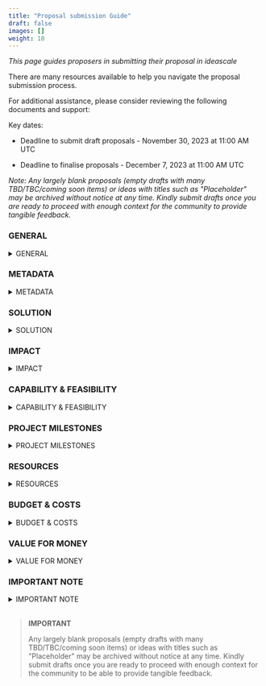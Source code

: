 ```yaml
---
title: "Proposal submission Guide"
draft: false
images: []
weight: 10
---
```


*This page guides proposers in submitting their proposal in ideascale*

There are many resources available to help you navigate the proposal submission process.

For additional assistance, please consider reviewing the following documents and support:

Key dates:

- Deadline to submit draft proposals - November 30, 2023 at 11:00 AM UTC

- Deadline to finalise proposals - December 7, 2023 at 11:00 AM UTC

*Note: Any largely blank proposals (empty drafts with many TBD/TBC/coming soon items) or ideas with titles such as "Placeholder" may be archived without notice at any time. Kindly submit drafts once you are ready to proceed with enough context for the community to provide tangible feedback.*

### GENERAL

<details>
  <summary>GENERAL</summary>

##### Proposal title

  >Please note we suggest you use no more than 60 characters for your proposal title so that it can be easily viewed in the voting app

  The title should clearly express what the proposal is about. Voters can see the title in the voting app, even without opening the proposal, so a clear, unambiguous, and concise title is very important.

##### Name and Surname of Main Applicant

  Please provide the name and surname of the main applicant. The main applicant is considered as the individual responsible for the project and the person authorized to act on behalf of other applicants (where applicable).

##### Are you delivering this project as an individual or as an entity (whether formally incorporated or not)

Please select from one of the following

1. Individual
2. Entity (Incorporated)
3.Entity (Not Incorporated)

##### Co proposers and Additional applicants

List any persons who are submitting the proposal jointly with the main applicant. Make sure you have confirmed approval/awareness with these individuals / accounts before adding them. If there is more than one proposer, identify the lead person who is authorised to act on behalf of other co-proposers

IMPORTANT - A maximum of 5 (five) proposals can be led or Co-proposed by the same applicant or enterprise. More information can be found [here](https://)

##### Requested funds in ada

Minimum 15k in Ada for all projects

All amounts below are in Ada

Maximum caps on funds requested segmented by 3 tiers for Cardano Use Cases

- Concept: up to 100k
- Solution: up to 300k
- Product: up to 750k

Cardano Open (both technical & non-technical tracks) up to 200k

Catalyst System Improvements: no cap

##### Please specify how many months you expect your project to last (from 2-12 months)

Minimum 2 months - Maximum 12 months.
​
The scope of your funding request and this project is expected to produce the deliverables you specify in the proposal within 2-12 months.
​
If you believe your project will take longer than 12 months, consider reducing the project’s scope so that it becomes achievable within 12 months.
​
If your project completes earlier than scheduled so long as you have submitted your PoAs and Project Completion report and video then your project can be closed out

##### Please indicate if your proposal has been auto-translated into English from another language.

YES/NO - Tick YES to remind readers that your proposal has been translated, and that they should be tolerant of any language imperfections.
​
You can either link a document with your proposal in its original language OR provide your response in your native language after the English language in each question if you wish.
​
Tick NO if your proposal has not been auto- translated into English from another language

##### What is the exact problem you want to solve? (200-character limit including spaces)

Ensure you say what is a well-defined problem. What is the core issue that you hope to fix? Remember: the reader might not recognize the problem unless you state it clearly.
​
This answer will be displayed on the Catalyst voting app, so voters will see it even if they don't open your proposal to read it in detail.

##### Summarize your solution to the problem (200-character limit including spaces)

Focus on what you are going to do, or make, or change, to solve the problem. So not 'There should be a way to....' but 'We will make a...'
​
Clearly state how the solution addresses the specific problem you have identified - connect the 'why' and the 'how'.
​
This answer will be displayed on the Catalyst voting app, so voters will see it even if they do not open your proposal and read it in detail.

##### Website/ GitHub repository, or any other relevant link (Optional)

Here, you could include links to your website or that of a partner organization, and/or a link to any whitepaper or other publication you have written about your proposal.
​
Note however that this is extra information that voters and Community Reviewers might choose not to read. You should not fail to include any of the questions in this form because you feel the answers can be found elsewhere.
​
If any links are specified make sure these are added in good order (first link must be present before specifying second). Also ensure all links include ‘https.’ Without these steps, the form will not be submittable and show errors.

##### Does your project have any dependencies on other organizations, technical or otherwise?

  YES/NO

##### If YES, please describe what the dependency is and why you believe it is essential for your project’s delivery. If NO, please write “No dependencies.”

Here you should list any dependencies and prerequisites for your project’s success. These are usually external factors (such as third-party suppliers, external resources, third-party software, etc.) that may cause a delay, since a project has less control over them. In case of third party software, indicate whether you have the necessary licenses and permission to use such software.

##### Will your project’s output/s be fully open source?

YES/NO

 >Open Source refers to something people can modify and share because its design is publicly accessible. Open source software is software with source code that anyone can inspect, modify, and enhance.
>​
>Conversely, only the original authors of proprietary software can legally copy, inspect, and alter that software.

##### Please provide here more information on the open source status of your project outputs

If you answered YES to the above questions

Please indicate here the type of licence you intend to use  for open source and provide any further information you feel is relevant to the open source status of your project outputs.

If only certain elements of your code will be open source please clarify which elements will be open source [here](placeholder).

If you answered NO to the above question, please give further details as to why your projects outputs will not be open source.


</details>

### METADATA

<details>
  <summary>METADATA</summary>

#### Tags choose the most relevant tags that can help identify and categorise your project

Options:

API<br/>
DAO<br/>
DApp<br/>
Datatools<br/>
DeFi Exchanges<br/>
Explorers<br/>
Gaming<br/>
Identity solutions<br/>
NFTs<br/>
RealFi<br/>
SDK<br/>
Wallet<br/>
Cardano Ambassadors<br/>
Education<br/>
Events<br/>
Incubation<br/>
Regional expansion<br/>
Standards and regulation<br/>
Translation<br/>
Dev ecosystem collaboration<br/>
Devteam<br/>
Developertools<br/>
SPOs<br/>
Node<br/>
Other

#### SDG rating (Optional)

This field is optional. You can use the [SDG Proposer Tool](https://cardanocataly.st/proposer-tool-sdg/#/) to help you include any relevant [UN SDGs](https://sdgs.un.org/goals),[sub goals and/or KPIs](https://sdgs.un.org/goals) in your proposal.
</details>

### SOLUTION

<details>
  <summary>SOLUTION</summary>

#### Please describe your proposed solution

How you write this section will depend on what type of proposal you are writing. You might want to include details on:

- how you perceive the problem you are solving
- your reasons for approaching it in the way that you have
- who will your project engage
- how you will demonstrate or prove your impact

Explain what is unique about your solution, who will benefit, and why this is important to Cardano.

</details>

### IMPACT

<details>
  <summary>IMPACT</summary>

#### Please define the positive impact your project will have on the wider Cardano community.

Please include here a description of how you intend to measure impact (whether quantitative or qualitative) and how and with whom you will share your outputs.

- In what way will the success of your project bring value to the Cardano Community?
- How will you measure this impact?
- How will you share the outputs and opportunities that result from your project?

</details>

### CAPABILITY & FEASIBILITY

<details>
  <summary>CAPABILITY & FEASIBILITY
</summary>

##### What is your capability to deliver your project with high levels of trust and accountability? How do you intend to validate if your approach is feasible?

Please describe your existing capabilities that demonstrate how and why you believe you’re best suited to deliver this project?<br/>
​
Please include the steps or processes that demonstrate that you can be trusted to manage funds properly.

</details>

### PROJECT MILESTONES

<details>
  <summary>PROJECT MILESTONES
</summary>

#### What are the key milestones you need to achieve in order to complete your project successfully?

A clear set of milestones and acceptance criteria will demonstrate your Capability to deliver the project as proposed. More guidance on submitting milestones as part of your project proposal can be found [here](place)

#### Milestones guidance

For Grant Amounts of up to 75k ada, at least 2 milestones, plus the final project completion report and video milestone, must be included<br/>
​
For Grant Amounts between 75k ada and 150k ada, at least 3 milestones, plus the final project completion report and video milestone, must be included<br/>
​
For Grant Amounts over 150k ada up to 300k ada, at least 4 milestones.plus the final project completion report and video milestone, must be included<br/>
​
For Grant Amounts exceeding 300k ada, at least 5 milestones, plus the final project completion report and video milestone, must be included<br/>

#### Milestones

Describe the milestone, what will be the milestone output(s), and what will be the acceptance criteria to confirm and verify the milestone has been achieved?

- Milestone 1: Required for all projects
- Milestone 2: Required for all projects
- Milestone 3: Optional depending on amount requested
- Milestone 4: Optional depending on amount requested
- Milestone 5: Optional depending on amount requested
- Final Milestone: Required for all projects


</details>

### RESOURCES

<details>
  <summary>RESOURCES</summary>

#### Who is in the project team and what are their roles? Please add the relevant Linkedin profiles (or similar) here

List your team, their Linkedin profiles (or similar) and state what aspect of the proposal’s work each team member will undertake.<br/>
​
If you are planning to recruit additional team members, please state what specific skills you will be looking for in the people you recruit, so readers can see that you understand what skills will be needed to complete the project.<br/>
​
You are expected to have already engaged the relevant members of the organizations referenced so you understand if they are willing and/or have capacity to support the project. <br/>
If you have not taken any steps to engage with your team yet, it is likely that the resources will not be available if you are approved for funding, which can jeopardize the project before it has even begun. The Catalyst team cannot help with this, meaning you are expected to have understood the requirements and engaged the necessary people before submitting a proposal.<br/>
​
Have you engaged anyone on any of the technical group channels (eg Discord or Telegram), or do you have a direct line of communications with the people and resources required?<br/>
​
***Important:** Catalyst funding is not anonymous, and some level of ‘proof of life’ verifications will take place before initial funding is released. Also remember that your proposal will be publicly available, so make sure to obtain any consent required before including confidential or third party information.*

</details>

### BUDGET & COSTS

<details>
  <summary>BUDGET & COSTS
</summary>

#### Please provide a cost breakdown of the proposed work and resources.

Make sure every element mentioned in your plan reflects its cost. It may be helpful to refer to your plan and timeline, list all the resources you will need at each stage, and what they cost.
​
Here, provide a clear description of any third party product or service you will be using. This could be hardware, software licenses, professional services (legal, accounting, code auditing, etc) but does not need to include the use of contracted programmers and developers.
​

The exact budget elements you include will depend on what type of work you are doing, and you might need to give less detail for a small, low-budget proposal. If the cost of the project will exceed the funding request, please provide information about alternative sources of funding.
​

Consider including budget elements for publicity / marketing / promotion / community engagement; project management; documentation; and reporting back to the community. Most proposals need these, but many proposers forget to include them.
​
It is the project team’s responsibility to properly manage the funds provided.

</details>

### VALUE FOR MONEY

<details>
  <summary>VALUE FOR MONEY
</summary>

#### How does the cost of the project represent value for money for the Cardano ecosystem?

Use the response to provide the context about the costs you listed previously, particularly if they are high.

​
It may be helpful to include some brief information on how you have decided on the costs of the project.
​

For instance, can you justify with supporting evidence that costs are proportional to the average wage in your country, or typical freelance rates in your industry? Is there anything else that helps to support how the project represents value for money?


</details>

### IMPORTANT NOTE

<details>
  <summary>IMPORTANT NOTE</summary>

#### The applicant agrees to Fund11 rules and also that data in the submission form and other data provided by the project team during the course of the project will be publicly available.

By submitting this application, the applicant confirms that:

(i) this proposal and the project complies with [Fund rules](placeholder)
 and

(ii) data in the submission form and other data provided by the project team during the course of the project will be publicly available.
</details>

<br/>

>**IMPORTANT**
>
>Any largely blank proposals (empty drafts with many TBD/TBC/coming soon items) or ideas with titles such as "Placeholder" may be archived without notice at any time. Kindly submit drafts once you are ready to proceed with enough context for the community to be able to provide tangible feedback.

